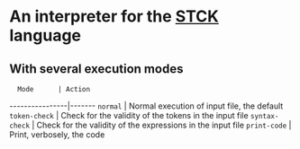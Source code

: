 # An interpreter for the [STCK](https://crates.io/crates/stck/0.3.0) language

## With several execution modes

      Mode      | Action
----------------|-------
 `normal`       | Normal execution of input file, the default
 `token-check`  | Check for the validity of the tokens in the input file
 `syntax-check` | Check for the validity of the expressions in the input file
 `print-code`   | Print, verbosely, the code

